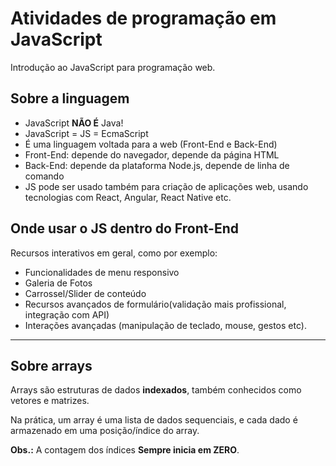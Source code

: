 # Atividades de programação em JavaScript

Introdução ao JavaScript para programação web.

## Sobre a linguagem

- JavaScript **NÃO É** Java!
- JavaScript = JS = EcmaScript
- É uma linguagem voltada para a web (Front-End e Back-End)
- Front-End: depende do navegador, depende da página HTML
- Back-End: depende da plataforma Node.js, depende de linha de comando
- JS pode ser usado também para criação de aplicações web, usando tecnologias com React, Angular, React Native etc.

## Onde usar o JS dentro do Front-End

Recursos interativos em geral, como por exemplo:

- Funcionalidades de menu responsivo
- Galeria de Fotos
- Carrossel/Slider de conteúdo
- Recursos avançados de formulário(validação mais profissional, integração com API)
- Interações avançadas (manipulação de teclado, mouse, gestos etc).

---

## Sobre arrays

Arrays são estruturas de dados **indexados**, também conhecidos como vetores e matrizes.

Na prática, um array é uma lista de dados sequenciais, e cada dado é armazenado em uma posição/índice do array.

**Obs.:** A contagem dos índices **Sempre inicia em ZERO**.